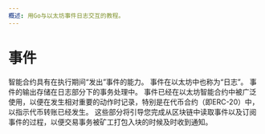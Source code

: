 ```yaml
---
概述: 用Go与以太坊事件日志交互的教程。
---
```


# 事件

智能合约具有在执行期间“发出”事件的能力。 事件在以太坊中也称为“日志”。 事件的输出存储在日志部分下的事务处理中。 事件已经在以太坊智能合约中被广泛使用，以便在发生相对重要的动作时记录，特别是在代币合约（即ERC-20）中，以指示代币转账已经发生。 这些部分将引导您完成从区块链中读取事件以及订阅事件的过程，以便交易事务被矿工打包入块的时候及时收到通知。

